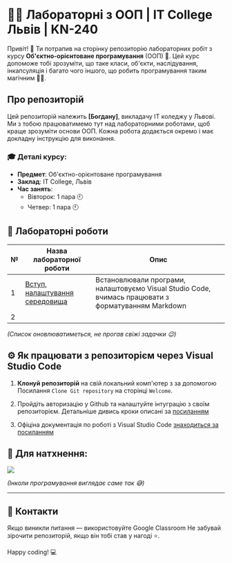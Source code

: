 # 👨‍💻 Лабораторні з ООП | IT College Львів | KN-240

Привіт! 👋 Ти потрапив на сторінку репозиторію лабораторних робіт з курсу **Об'єктно-орієнтоване програмування** (ООП) 🎉. Цей курс допоможе тобі зрозуміти, що таке класи, об'єкти, наслідування, інкапсуляція і багато чого іншого, що робить програмування таким магічним 🧙‍♂️.

## Про репозиторій

Цей репозиторій належить **[Богдану]**, викладачу IT коледжу у Львові.  
Ми з тобою працюватимемо тут над лабораторними роботами, щоб краще зрозуміти основи ООП. Кожна робота додається окремо і має докладну інструкцію для виконання.

### 🎓 Деталі курсу:

- **Предмет**: Об'єктно-орієнтоване програмування
- **Заклад**: IT College, Львів
- **Час занять**:
  - Вівторок: 1 пара 🕘
  - Четвер: 1 пара 🕙

## 📝 Лабораторні роботи

| № | Назва лабораторної роботи  | Опис |
|---|----------------------------|------|
| 1 | [Вступ, налаштування середовища](./init/README.md) | Встановлювали програми, налаштовуємо Visual Studio Code, вчимась працювати з форматуванням Markdown |
| 2 |  |  |

*(Список оновлюватиметься, не прогав свіжі задачки 😉)*

## ⚙️ Як працювати з репозиторієм через Visual Studio Code

1. **Клонуй репозиторій** на свій локальний комп'ютер з за допомогою Посилання `Clone Git repository` на сторінці `Welcome`.

2. Пройдіть авторизацію у Github та налаштуйте інтуграцію з своїм репозиторієм. Детальніше дивись кроки описані за [посиланням](https://github.com/BobasB/it_college/blob/main/notes/2_lesson.md#%D1%80%D0%BE%D0%B1%D0%BE%D1%82%D0%B0-%D0%B7-visual-studio-code)

3. Офіціна документація по роботі з Visual Studio Code [знаходиться за посиланням](https://code.visualstudio.com/docs/sourcecontrol/overview) 

## 🎨 Для натхнення:

![](https://media.giphy.com/media/xT9IgzoKnwFNmISR8I/giphy.gif)

*(Інколи програмування виглядає саме так 😅)*

---

## 🤝 Контакти

Якщо виникли питання — використовуйте Google Classroom 
Не забувай зірочити репозиторій, якщо він тобі став у нагоді ⭐️.

Happy coding! 💻
